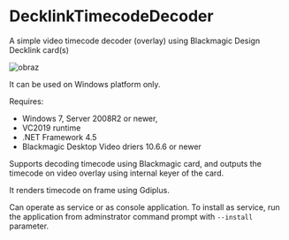 # DecklinkTimecodeDecoder
A simple video timecode decoder (overlay) using Blackmagic Design Decklink card(s)

![obraz](https://user-images.githubusercontent.com/1919742/135086939-04092220-a5a7-4095-b6ee-ae530695544b.png)

It can be used on Windows platform only.

Requires:
  - Windows 7, Server 2008R2 or newer,
  - VC2019 runtime
  - .NET Framework 4.5
  - Blackmagic Desktop Video driers 10.6.6 or newer

Supports decoding timecode using Blackmagic card, and outputs the timecode on video overlay using internal keyer of the card.

It renders timecode on frame using Gdiplus.

Can operate as service or as console application. To install as service, run the application from adminstrator command prompt with `--install` parameter.

